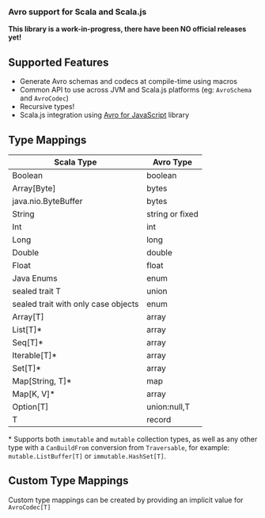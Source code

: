 ### Avro support for Scala and Scala.js ###

**This library is a work-in-progress, there have been NO official releases yet!**

## Supported Features

* Generate Avro schemas and codecs at compile-time using macros
* Common API to use across JVM and Scala.js platforms (eg: `AvroSchema` and `AvroCodec`)
* Recursive types!
* Scala.js integration using [Avro for JavaScript](https://github.com/mtth/avsc) library
 
## Type Mappings

|Scala Type|Avro Type|
|----------|---------|
|Boolean|boolean|
|Array[Byte]|bytes|
|java.nio.ByteBuffer|bytes|
|String|string or fixed|
|Int|int|
|Long|long|
|Double|double|
|Float|float|
|Java Enums|enum|
|sealed trait T|union|
|sealed trait with only case objects|enum|
|Array[T]|array|
|List[T]\*|array|
|Seq[T]\*|array|
|Iterable[T]\*|array|
|Set[T]\*|array|
|Map[String, T]\*|map|
|Map[K, V]\*|array|
|Option[T]|union:null,T|
|T|record|

\* Supports both `immutable` and `mutable` collection types, as well as any other type with a `CanBuildFrom` conversion from `Traversable`, for example: `mutable.ListBuffer[T]` or `immutable.HashSet[T]`.
 
## Custom Type Mappings   

Custom type mappings can be created by providing an implicit value for `AvroCodec[T]`
